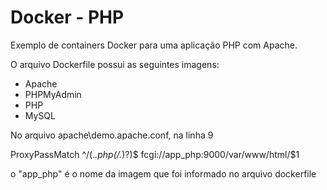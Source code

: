 # Docker - PHP

Exemplo de containers Docker para uma aplicação PHP com Apache. 

O arquivo Dockerfile possui as seguintes imagens:

- Apache
- PHPMyAdmin
- PHP
- MySQL

No arquivo apache\demo.apache.conf, na linha 9

ProxyPassMatch ^/(.*\.php(/.*)?)$ fcgi://app_php:9000/var/www/html/$1

o "app_php" é o nome da imagem que foi informado no arquivo dockerfile

